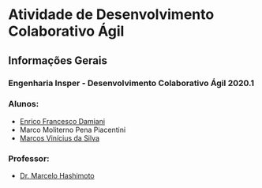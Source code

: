 <h1>Atividade de Desenvolvimento Colaborativo Ágil</h1>

<h2>Informações Gerais</h2>

<h3>Engenharia Insper - Desenvolvimento Colaborativo Ágil 2020.1</h3>

<h3>Alunos:</h3>
<ul>
  <li><a href=https://www.linkedin.com/in/enrico-damiani-125527196/>Enrico Francesco Damiani</a></li>
  <li>Marco Moliterno Pena Piacentini</li>
  <li><a href=https://www.linkedin.com/in/marcosvinis28/>Marcos Vinícius da Silva</a></li>
</ul>

<h3>Professor:</h3> 
<ul>
  <li><a href=https://www.insper.edu.br/pesquisa-e-conhecimento/docentes-pesquisadores/marcelo-hashimoto/>Dr. Marcelo Hashimoto</a></li>
</ul>
